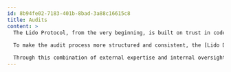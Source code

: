 ```yaml
---
id: 8b94fe02-7183-401b-8bad-3a88c16615c8
title: Audits
content: >
  The Lido Protocol, from the very beginning, is built on trust in code, and that trust comes from careful and continuous verification. Every component of the Lido Protocol has gone through multiple layers of independent review by leading blockchain security firms. Over the years, experts from  Certora, MixBytes, Statemind, Ackee, OpenZeppelin Consensys Diligence, ChainSecurity, Oxorio, Hexens, and SigmaPrime have examined Lido’s smart contracts, looking for ways to make them safer and more reliable. The results of these reviews are full audit reports and code-verification summaries, which are publicly available for anyone to explore [here](https://github.com/lidofinance/audits#lido-protocol-audits).
  
  To make the audit process more structured and consistent, the [Lido DAO formed the Audits Committee](https://research.lido.fi/t/lido-on-ethereum-form-audits-committee/3481) to coordinate all security reviews across the protocol, ensuring that every major code change receives proper review before deployment. The committee manages the schedule of audits, works with trusted security partners, and keeps a transparent record of all completed work. Its goal is not just to react to potential issues but to maintain a continuous cycle of prevention, verification, and improvement.

  Through this combination of external expertise and internal oversight, Lido DAO aims to uphold a high standard of security and transparency. The auditing process isn’t just a checkbox, but rather an ongoing practice that helps keep the protocol resilient, trustworthy, and open for public review.
---
```

